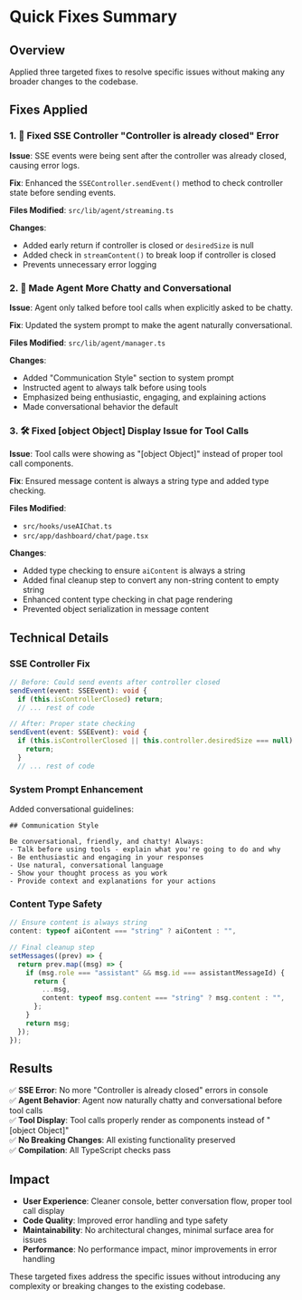 # Quick Fixes Summary

## Overview
Applied three targeted fixes to resolve specific issues without making any broader changes to the codebase.

## Fixes Applied

### 1. 🔧 Fixed SSE Controller "Controller is already closed" Error

**Issue**: SSE events were being sent after the controller was already closed, causing error logs.

**Fix**: Enhanced the `SSEController.sendEvent()` method to check controller state before sending events.

**Files Modified**: `src/lib/agent/streaming.ts`

**Changes**:
- Added early return if controller is closed or `desiredSize` is null
- Added check in `streamContent()` to break loop if controller is closed
- Prevents unnecessary error logging

### 2. 💬 Made Agent More Chatty and Conversational

**Issue**: Agent only talked before tool calls when explicitly asked to be chatty.

**Fix**: Updated the system prompt to make the agent naturally conversational.

**Files Modified**: `src/lib/agent/manager.ts`

**Changes**:
- Added "Communication Style" section to system prompt
- Instructed agent to always talk before using tools
- Emphasized being enthusiastic, engaging, and explaining actions
- Made conversational behavior the default

### 3. 🛠️ Fixed [object Object] Display Issue for Tool Calls

**Issue**: Tool calls were showing as "[object Object]" instead of proper tool call components.

**Fix**: Ensured message content is always a string type and added type checking.

**Files Modified**: 
- `src/hooks/useAIChat.ts`
- `src/app/dashboard/chat/page.tsx`

**Changes**:
- Added type checking to ensure `aiContent` is always a string
- Added final cleanup step to convert any non-string content to empty string
- Enhanced content type checking in chat page rendering
- Prevented object serialization in message content

## Technical Details

### SSE Controller Fix
```typescript
// Before: Could send events after controller closed
sendEvent(event: SSEEvent): void {
  if (this.isControllerClosed) return;
  // ... rest of code

// After: Proper state checking
sendEvent(event: SSEEvent): void {
  if (this.isControllerClosed || this.controller.desiredSize === null) {
    return;
  }
  // ... rest of code
```

### System Prompt Enhancement
Added conversational guidelines:
```
## Communication Style

Be conversational, friendly, and chatty! Always:
- Talk before using tools - explain what you're going to do and why
- Be enthusiastic and engaging in your responses
- Use natural, conversational language
- Show your thought process as you work
- Provide context and explanations for your actions
```

### Content Type Safety
```typescript
// Ensure content is always string
content: typeof aiContent === "string" ? aiContent : "",

// Final cleanup step
setMessages((prev) => {
  return prev.map((msg) => {
    if (msg.role === "assistant" && msg.id === assistantMessageId) {
      return {
        ...msg,
        content: typeof msg.content === "string" ? msg.content : "",
      };
    }
    return msg;
  });
});
```

## Results

✅ **SSE Error**: No more "Controller is already closed" errors in console  
✅ **Agent Behavior**: Agent now naturally chatty and conversational before tool calls  
✅ **Tool Display**: Tool calls properly render as components instead of "[object Object]"  
✅ **No Breaking Changes**: All existing functionality preserved  
✅ **Compilation**: All TypeScript checks pass  

## Impact

- **User Experience**: Cleaner console, better conversation flow, proper tool call display
- **Code Quality**: Improved error handling and type safety
- **Maintainability**: No architectural changes, minimal surface area for issues
- **Performance**: No performance impact, minor improvements in error handling

These targeted fixes address the specific issues without introducing any complexity or breaking changes to the existing codebase.